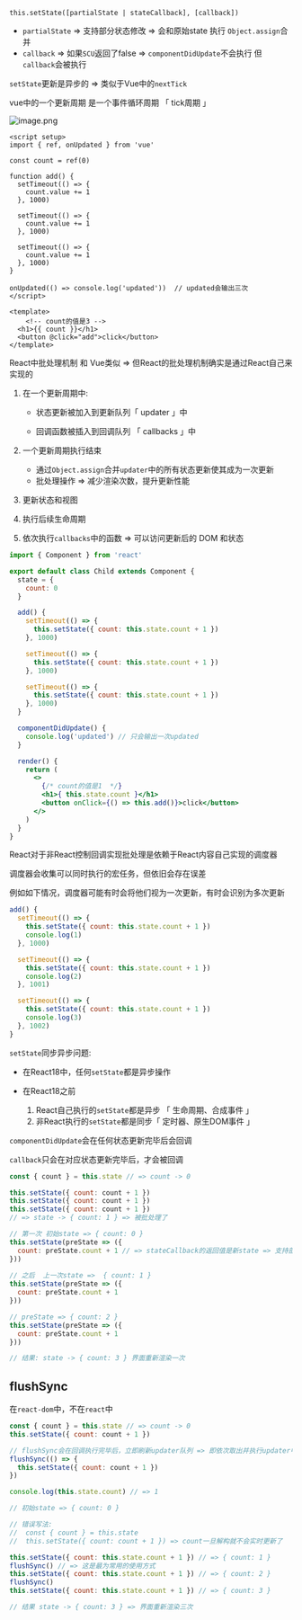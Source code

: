 ```shell
this.setState([partialState | stateCallback], [callback])
```

+ `partialState` => 支持部分状态修改 => 会和原始state 执行 `Object.assign`合并
+ `callback`  => 如果`SCU`返回了false => `componentDidUpdate`不会执行 但 `callback`会被执行



`setState`更新是异步的 => 类似于Vue中的`nextTick`

vue中的一个更新周期 是一个事件循环周期 「 tick周期 」

![image.png](https://s2.loli.net/2024/09/28/FBkdLDsMq8KS1V2.png) 

```vue
<script setup>
import { ref, onUpdated } from 'vue'

const count = ref(0)

function add() {
  setTimeout(() => {
    count.value += 1
  }, 1000)

  setTimeout(() => {
    count.value += 1
  }, 1000)

  setTimeout(() => {
    count.value += 1
  }, 1000)
}

onUpdated(() => console.log('updated'))  // updated会输出三次
</script>

<template>
	<!-- count的值是3 -->
  <h1>{{ count }}</h1>
  <button @click="add">click</button>
</template>
```





React中批处理机制 和 Vue类似 => 但React的批处理机制确实是通过React自己来实现的

1. 在一个更新周期中:

   + 状态更新被加入到更新队列「 updater 」中

   + 回调函数被插入到回调队列 「 callbacks 」中

2. 一个更新周期执行结束
   + 通过`Object.assign`合并`updater`中的所有状态更新使其成为一次更新 
   + 批处理操作 => 减少渲染次数，提升更新性能
3. 更新状态和视图
4. 执行后续生命周期
5. 依次执行`callbacks`中的函数 => 可以访问更新后的 DOM 和状态

```jsx
import { Component } from 'react'

export default class Child extends Component {
  state = {
    count: 0
  }

  add() {
    setTimeout(() => {
      this.setState({ count: this.state.count + 1 })
    }, 1000)

    setTimeout(() => {
      this.setState({ count: this.state.count + 1 })
    }, 1000)

    setTimeout(() => {
      this.setState({ count: this.state.count + 1 })
    }, 1000)
  }

  componentDidUpdate() {
    console.log('updated') // 只会输出一次updated
  }

  render() {
    return (
      <>
        {/* count的值是1  */}
        <h1>{ this.state.count }</h1>
        <button onClick={() => this.add()}>click</button>
      </>
    )
  }
}
```



React对于非React控制回调实现批处理是依赖于React内容自己实现的调度器

调度器会收集可以同时执行的宏任务，但依旧会存在误差

例如如下情况，调度器可能有时会将他们视为一次更新，有时会识别为多次更新

```js
add() {
  setTimeout(() => {
    this.setState({ count: this.state.count + 1 })
    console.log(1)
  }, 1000)

  setTimeout(() => {
    this.setState({ count: this.state.count + 1 })
    console.log(2)
  }, 1001)

  setTimeout(() => {
    this.setState({ count: this.state.count + 1 })
    console.log(3)
  }, 1002)
}
```



`setState`同步异步问题:

+ 在React18中，任何`setState`都是异步操作 

+ 在React18之前
  1. React自己执行的`setState`都是异步 「 生命周期、合成事件 」
  2. 非React执行的`setState`都是同步「 定时器、原生DOM事件  」



`componentDidUpdate`会在任何状态更新完毕后会回调

`callback`只会在对应状态更新完毕后，才会被回调



```jsx
const { count } = this.state // => count -> 0

this.setState({ count: count + 1 })
this.setState({ count: count + 1 })
this.setState({ count: count + 1 })
// => state -> { count: 1 } => 被批处理了
```

```jsx
// 第一次 初始state => { count: 0 }
this.setState(preState => ({
  count: preState.count + 1 // => stateCallback的返回值是新state => 支持部分状态更新
}))
 
// 之后  上一次state =>  { count: 1 }
this.setState(preState => ({
  count: preState.count + 1
}))

// preState => { count: 2 }
this.setState(preState => ({
  count: preState.count + 1
}))

// 结果: state -> { count: 3 } 界面重新渲染一次 
```



## flushSync

在`react-dom`中，不在`react`中

```jsx
const { count } = this.state // => count -> 0
this.setState({ count: count + 1 })

// flushSync会在回调执行完毕后，立即刷新updater队列 => 即依次取出并执行updater中每一次的状态更新
flushSync(() => {
  this.setState({ count: count + 1 })
})

console.log(this.state.count) // => 1
```

```jsx
// 初始state => { count: 0 }

// 错误写法: 
// 	const { count } = this.state
// 	this.setState({ count: count + 1 }) => count一旦解构就不会实时更新了

this.setState({ count: this.state.count + 1 }) // => { count: 1 }
flushSync() // => 这是最为常用的使用方式
this.setState({ count: this.state.count + 1 }) // => { count: 2 }
flushSync()
this.setState({ count: this.state.count + 1 }) // => { count: 3 }

// 结果 state -> { count: 3 } => 界面重新渲染三次
```

